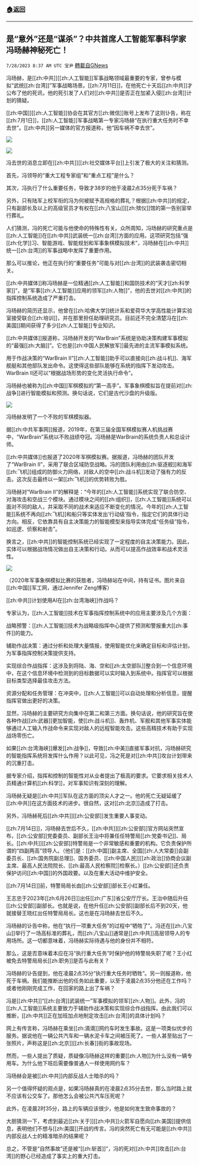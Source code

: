 ###  [:house:返回](README.md)
---


## 是“意外”还是“谋杀”？中共首席人工智能军事科学家冯旸赫神秘死亡！
`7/28/2023 8:37 AM UTC 宝尹` [轉載自GNews](https://gnews.org/articles/1494541)

冯旸赫，是[[zh:中共]][[zh:人工智能]]军事战略领域最重要的专家，曾参与模拟“武统[[zh:台湾]]”军事战略场景。[[zh:7月11日]]，在他死亡十天后[[zh:中共]]才公布了他的死讯，他的死引发了人们对[[zh:中共]]是否正在加紧入侵[[zh:台湾]]计划的猜疑。

[[zh:中国]][[zh:人工智能]]协会在其官方[[zh:微信]]账号上发布了这则讣告，称在[[zh:7月1日]]，[[zh:人工智能]]军事战略第一专家冯旸赫“在执行重大任务时不幸去世”。[[zh:中共]]另一媒体的官方报道称，他“因车祸不幸去世”。

![](https://i.imgur.com/auIK1ph.jpg)

![](https://i.imgur.com/Kk8sRH0.jpg)

冯去世的消息立即在[[zh:中共]][[zh:社交媒体平台]]上引发了极大的关注和猜测。

首先，冯领导的“重大工程专家组”和“重点工程”是什么？

其次，冯执行了什么重要任务，导致才38岁的他于凌晨2点35分死于车祸？

另外，只有陆军上校军衔的冯为何被赋予高规格的葬礼？根据[[zh:中共]]的规定，只有副部长及以上的高级官员才有权在[[zh:八宝山]][[zh:殡仪]]馆的第一告别室举行葬礼。

人们猜测，冯的死亡可能与他使命的特殊性有关。众所周知，冯旸赫的研究重点是[[zh:人工智能]]在[[zh:中共]]武装统一[[zh:台湾]]方面的应用。这项研究包括“强[[zh:化学]]习、智能游戏、智能规划和军事象棋模拟技术”，冯旸赫在[[zh:中共]]统一[[zh:台湾]]的军事战略中发挥了重要作用。

那么可以推论，他正在执行的“重要任务”可能与对[[zh:台湾]]的武装袭击密切相关。

[[zh:中共媒体]]称冯旸赫是一位精通[[zh:人工智能]]和国防技术的“天才[[zh:科学家]]”，是“军事[[zh:人工智能]]应用的领军[[zh:人物]]”，他的去世对[[zh:中共]]的指挥控制系统造成了严重打击。

冯旸赫的简历还显示，他曾在[[zh:哈佛大学]]统计系和爱荷华大学高性能计算实验室接受联合[[zh:培训]]，并在那里担任助理研究员。目前还不完全清楚冯在[[zh:美国]]期间获得了多少[[zh:人工智能]]专业知识。

[[zh:中共媒体]]报道称，冯旸赫开发的“WarBrain”系统是协助决策构建军事模拟的“最强[[zh:大脑]]”。它也是[[zh:中国人民解放军]]最先进的主流军事模拟系统。

用于作战决策的“WarBrain II”[[zh:人工智能]]助手可以直接向[[zh:战斗机]]、海军舰艇和其他部队发出命令。这使得这些部队能够在系统的指挥下发动攻击。WarBrain II还可以“根据战场形势的变化灵活执行命令”。

冯旸赫也被称为[[zh:中国]]军棋模拟的“第一高手”。军事象棋模拟旨在提前对[[zh:战争]]进行智能模拟和预测。换句话说，它们是古代沙盘的升级版。

![](https://i.imgur.com/jZRCL4D.jpg)

冯旸赫发明了一个不败的军棋模拟器。

据[[zh:中共军事网]]报道，2019年，在第三届全国军棋模拟赛人机挑战赛中，“WarBrain”系统以不败战绩夺冠。冯旸赫是WarBrain的系统负责人和总设计师。

[[zh:中共媒体]]也报道了2020年军棋模拟赛。据报道，冯旸赫的团队开发了“WarBrain II”，采用了联合区域防空战略。冯的团队利用由[[zh:驱逐舰]]和海军[[zh:飞机]]组成的防御火力网络，对敌人的空中[[zh:战斗机]]发动了强有力的反击。这次反击最终以一架[[zh:飞机]]的优势转败为胜。

冯旸赫对“WarBrain II”的解释是：“今年的[[zh:人工智能]]系统实现了联合防空、对海攻击和空战三个模块。通过模块之间的[[zh:组织]]，[[zh:人工智能]]系统可以面对不同的敌人，并采取不同的战术来适应不断变化的情况。今年的[[zh:人工智能]]系统不再向[[zh:飞机]]和船只等实体发出‘行动级’指令，指定它们的具体行动方向。相反，它依靠具有自主决策能力的智能模型来指导实体完成“任务级”指令，如巡逻、侦察和射击”。

换言之，[[zh:中共]]的智能控制系统已经实现了一定程度的自主决策能力。因此，实体可以根据战场情况做出自主决策和行动。从而可以提高作战效率和战术灵活性。

![](https://i.imgur.com/TT9fucB.jpg)

（2020年军事象棋模拟比赛的获胜者，冯旸赫站在中间，持有证书。图片来自[[zh:中国]]军工网，通过Jennifer Zeng博客）

[[zh:中共]]计划使用AI在[[zh:台湾海峡]]作战吗？

专家认为，[[zh:人工智能]]技术在军事指挥控制系统中的应用主要涉及几个方面：

战略预警：[[zh:人工智能]]技术为战略级指挥中心提供了预测和警报重大[[zh:事件]]的能力。

辅助作战决策：通过分析和处理大量情报，使用智能优化来确定目标和评估计划，为军事指挥控制决策提供支持。

实现综合作战指挥：这涉及到将陆、海、空和[[zh:太空部队]]整合到一个信息环境中，在这个信息环境中检测到的目标数据可以实时输入到系统中。指挥官可以根据目标类型选择最佳攻击方法。

资源分配和任务管理：在冲突中，[[zh:人工智能]]可以自动处理和分析信息，提醒指挥官做出更好的决策。

显然，冯旸赫的主要研究方向集中在第二和第三方面。换句话说，他的研究旨在使各种作战[[zh:武器]]更加智能，使[[zh:战斗机]]、轰炸机、军舰和其他军事实体能够通过人工输入作战命令来实现对敌人的远程智能攻击。这些高精技术有助于实现战场零伤亡。

如果[[zh:台湾海峡]]爆发[[zh:战争]]，导致[[zh:中美]]直接军事对抗，冯旸赫研究的智能指挥系统将发挥什么作用？以此可见，冯之死是对[[zh:中共]]攻台计划带来的沉重打击。

据专家介绍，指挥和控制的智能性对从业者提出了极高的要求。它要求相关技术人员精通计算机[[zh:科学]]，对军事知识有深刻的理解。

冯旸赫无疑是[[zh:中共]]军队在这方面的顶尖人才之一。他的死亡无疑延缓了[[zh:中共]]在这方面技术的进步。很自然，这对[[zh:北京]]造成了打击。

另外，冯旸赫死后[[zh:中共]][[zh:公安部]]发生重要人事变动。

[[zh:7月14日]]，冯旸赫去世后不久，[[zh:中共]][[zh:公安部]]官方网站突然宣布，[[zh:公安部]]党委委员、副部长王治中将兼任任特警局[[zh:党委书记]]、局长。[[zh:中共]][[zh:公安部]]特警局是一个非常敏感和重要的机构。它负责保护所谓的“四副两高”领导人。（他们是：[[zh:中国]]副主席、全国[[zh:人大常委]]会副委员长、[[zh:国务院副总理]]、国务委员、[[zh:中国人民]][[zh:政治]]协商会议副主席、最高人民法院院长、[[zh:最高人民检察院]]检察长。）[[zh:公安部]]还负责保护访问[[zh:中国]]的外国政要。以及在重大活动中维护安全。

[[zh:7月14日]]前，特警局局长由[[zh:公安部]]部长王小红兼任。

王志忠于2023年[[zh:6月26日]]出任[[zh:广东]]省公安厅厅长。王治中随后升任[[zh:公安部]]副部长。也就是说，在他升任[[zh:公安部]]副部长后不到20天，他就接替王晓红出任特警局局长。这也是在冯旸赫去世后不久。

冯旸赫的讣告中称，他在“执行一项重大任务”的过程中“牺牲了”。冯还在[[zh:八宝山]]举行了一场高标准的葬礼，而[[zh:八宝山]]通常是[[zh:中共]]高层领导人的专用场所。这一切都意味着，冯旸赫实际待遇与他的身份并不相符。

那么，这是否意味着本应在冯“执行重大任务”时保护他的特警局失职了呢？王小红被免去特警局局长[[zh:职务]]是否与此有关？

冯旸赫的讣告提到，他在凌晨2点35分“执行重大任务时牺牲”。另一则报道称，他死于车祸。我们能推断出他的任务如此重要，以至于凌晨2点35分他还在工作吗？或者他刚刚完成工作，在回家的路上出了车祸？

冯是[[zh:中共]]“[[zh:台湾]]武装统一”军事模拟的领军[[zh:人物]]。此外，冯的[[zh:人工智能]]系统主要致力于辅助作战决策和实现综合作战指挥。由此我们可以推断，[[zh:中共]]正在加班加点地制定攻击[[zh:台湾]]的具体计划吗？

网上有传言称，冯旸赫在乘坐[[zh:滴滴]]网约车时发生事故。这是一项类似优步的服务。据说他在一辆公共汽车和一辆水泥卡车之间被压死了。一些人甚至贴出了一张照片，声称这是[[zh:北京]][[zh:长春]]街的事故现场。

然而，一些人提出了质疑，质疑像冯旸赫这样的重要[[zh:人物]]为什么没有一辆专用车。为什么他下班后需要像普通人一样使用网约车？

冯旸赫会是被[[zh:中共]]内部反战人士暗杀的吗？

另一个值得怀疑的观点是，如果冯旸赫真的在凌晨2点35分去世，那么当时路上就不应该有公交车了。那他怎么会被公共汽车压死呢？

此外，在凌晨2时35分，路上的车辆应该很少，他是如何发生致命事故的？

大胆猜测一下，考虑到最近[[zh:关于]][[zh:中共]]火箭军自愿向[[zh:美国]]提供信息，表明他们不想与[[zh:美国]]开战的传言。冯的突然死亡有无可能是[[zh:中共]]内部反战人士的精准暗杀的结果呢？

总之，不管是“自然事故”还是被“[[zh:斩首]]”，冯的死对[[zh:中共]]攻击[[zh:台湾]]的野心已经造成了事实上的重大打击。
